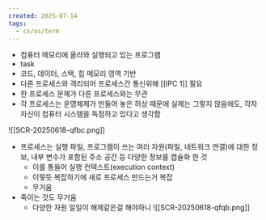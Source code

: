 ```yaml
---
created: 2025-07-14
tags:
  - cs/os/term
---
```

- 컴퓨터 메모리에 올라와 실행되고 있는 프로그램
- task
- 코드, 데이터, 스택, 힙 메모리 영역 기반
- 다른 프로세스와 격리되어 프로세스간 통신위해 [[IPC 1]] 필요
- 한 프로세스 문제가 다른 프로세스와는 무관
- 각 프로세스는 운영체제가 만들어 놓은 허상 때문에 실제는 그렇지 않음에도, 각자 자신이 컴퓨터 시스템을 독점하고 있다고 생각함

![[SCR-20250618-qfbc.png]]
- 프로세스는 실행 파일, 프로그램이 쓰는 여러 자원(파일, 네트워크 연결)에 대한 정보, 내부 변수가 포함된 주소 공간 등 다양한 정보를 캡슐화 한 것
	- 이를 통들어 실행 컨텍스트(execution context)
	- 이렇듯 복잡하기에 새로 프로세스 만드는거 복잡
	- 무거움
- 죽이는 것도 무거움
	- 다양한 자원 일일이 해제같은걸 해야하니
![[SCR-20250618-qfqb.png]]